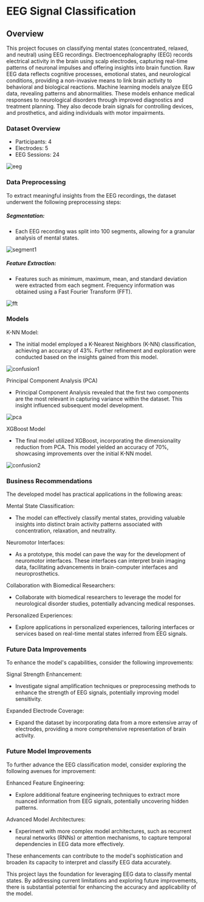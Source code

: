 # EEG Signal Classification

## Overview
This project focuses on classifying mental states (concentrated, relaxed, and neutral) using EEG recordings. Electroencephalography (EEG) records electrical activity in the brain using scalp electrodes, capturing real-time patterns of neuronal impulses and offering insights into brain function. Raw EEG data reflects cognitive processes, emotional states, and neurological conditions, providing a non-invasive means to link brain activity to behavioral and biological reactions. Machine learning models analyze EEG data, revealing patterns and abnormalities. These models enhance medical responses to neurological disorders through improved diagnostics and treatment planning. They also decode brain signals for controlling devices, and prosthetics, and aiding individuals with motor impairments.

### Dataset Overview
- Participants: 4
- Electrodes: 5
- EEG Sessions: 24

![eeg](https://github.com/jacobserfaty/EEG_signal_detection/blob/main/EEG_images/eeg.png)

### Data Preprocessing
To extract meaningful insights from the EEG recordings, the dataset underwent the following preprocessing steps:

##### Segmentation:
- Each EEG recording was split into 100 segments, allowing for a granular analysis of mental states.

![segment1](https://github.com/jacobserfaty/EEG_signal_detection/blob/main/EEG_images/segment1.png)

##### Feature Extraction:
- Features such as minimum, maximum, mean, and standard deviation were extracted from each segment. Frequency information was obtained using a Fast Fourier Transform (FFT).

![fft](https://github.com/jacobserfaty/EEG_signal_detection/blob/main/EEG_images/fft.png)

### Models

K-NN Model:
- The initial model employed a K-Nearest Neighbors (K-NN) classification, achieving an accuracy of 43%. Further refinement and exploration were conducted based on the insights gained from this model.

![confusion1](https://github.com/jacobserfaty/EEG_signal_detection/blob/main/EEG_images/confusion1.png)

Principal Component Analysis (PCA)
- Principal Component Analysis revealed that the first two components are the most relevant in capturing variance within the dataset. This insight influenced subsequent model development.

![pca](https://github.com/jacobserfaty/EEG_signal_detection/blob/main/EEG_images/pca.png)

XGBoost Model
- The final model utilized XGBoost, incorporating the dimensionality reduction from PCA. This model yielded an accuracy of 70%, showcasing improvements over the initial K-NN model.

![confusion2](https://github.com/jacobserfaty/EEG_signal_detection/blob/main/EEG_images/confusion2.png)

### Business Recommendations
The developed model has practical applications in the following areas:

Mental State Classification:
- The model can effectively classify mental states, providing valuable insights into distinct brain activity patterns associated with concentration, relaxation, and neutrality.

Neuromotor Interfaces:
- As a prototype, this model can pave the way for the development of neuromotor interfaces. These interfaces can interpret brain imaging data, facilitating advancements in brain-computer interfaces and neuroprosthetics.

Collaboration with Biomedical Researchers:
- Collaborate with biomedical researchers to leverage the model for neurological disorder studies, potentially advancing medical responses.

Personalized Experiences:
- Explore applications in personalized experiences, tailoring interfaces or services based on real-time mental states inferred from EEG signals.

### Future Data Improvements
To enhance the model's capabilities, consider the following improvements:

Signal Strength Enhancement:
- Investigate signal amplification techniques or preprocessing methods to enhance the strength of EEG signals, potentially improving model sensitivity.

Expanded Electrode Coverage:
- Expand the dataset by incorporating data from a more extensive array of electrodes, providing a more comprehensive representation of brain activity.

### Future Model Improvements
To further advance the EEG classification model, consider exploring the following avenues for improvement:

Enhanced Feature Engineering:
- Explore additional feature engineering techniques to extract more nuanced information from EEG signals, potentially uncovering hidden patterns.

Advanced Model Architectures:
- Experiment with more complex model architectures, such as recurrent neural networks (RNNs) or attention mechanisms, to capture temporal dependencies in EEG data more effectively.

These enhancements can contribute to the model's sophistication and broaden its capacity to interpret and classify EEG data accurately.

This project lays the foundation for leveraging EEG data to classify mental states. By addressing current limitations and exploring future improvements, there is substantial potential for enhancing the accuracy and applicability of the model.
